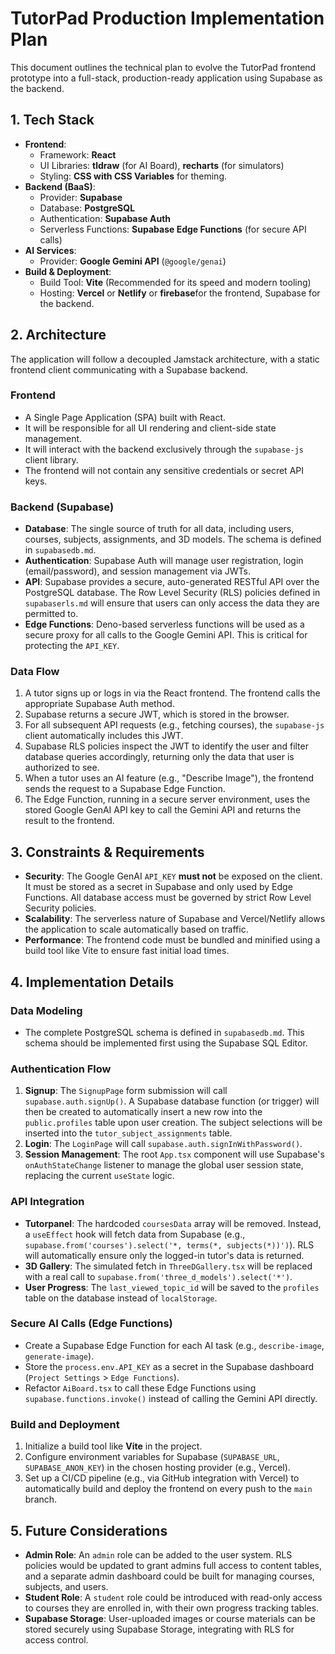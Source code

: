 # TutorPad Production Implementation Plan

This document outlines the technical plan to evolve the TutorPad frontend prototype into a full-stack, production-ready application using Supabase as the backend.

## 1. Tech Stack

-   **Frontend**:
    -   Framework: **React**
    -   UI Libraries: **tldraw** (for AI Board), **recharts** (for simulators)
    -   Styling: **CSS with CSS Variables** for theming.
-   **Backend (BaaS)**:
    -   Provider: **Supabase**
    -   Database: **PostgreSQL**
    -   Authentication: **Supabase Auth**
    -   Serverless Functions: **Supabase Edge Functions** (for secure API calls)
-   **AI Services**:
    -   Provider: **Google Gemini API** (`@google/genai`)
-   **Build & Deployment**:
    -   Build Tool: **Vite** (Recommended for its speed and modern tooling)
    -   Hosting: **Vercel** or **Netlify** or **firebase**for the frontend, Supabase for the backend.

## 2. Architecture

The application will follow a decoupled Jamstack architecture, with a static frontend client communicating with a Supabase backend.

 <!-- Placeholder for a diagram -->

### Frontend

-   A Single Page Application (SPA) built with React.
-   It will be responsible for all UI rendering and client-side state management.
-   It will interact with the backend exclusively through the `supabase-js` client library.
-   The frontend will not contain any sensitive credentials or secret API keys.

### Backend (Supabase)

-   **Database**: The single source of truth for all data, including users, courses, subjects, assignments, and 3D models. The schema is defined in `supabasedb.md`.
-   **Authentication**: Supabase Auth will manage user registration, login (email/password), and session management via JWTs.
-   **API**: Supabase provides a secure, auto-generated RESTful API over the PostgreSQL database. The Row Level Security (RLS) policies defined in `supabaserls.md` will ensure that users can only access the data they are permitted to.
-   **Edge Functions**: Deno-based serverless functions will be used as a secure proxy for all calls to the Google Gemini API. This is critical for protecting the `API_KEY`.

### Data Flow

1.  A tutor signs up or logs in via the React frontend. The frontend calls the appropriate Supabase Auth method.
2.  Supabase returns a secure JWT, which is stored in the browser.
3.  For all subsequent API requests (e.g., fetching courses), the `supabase-js` client automatically includes this JWT.
4.  Supabase RLS policies inspect the JWT to identify the user and filter database queries accordingly, returning only the data that user is authorized to see.
5.  When a tutor uses an AI feature (e.g., "Describe Image"), the frontend sends the request to a Supabase Edge Function.
6.  The Edge Function, running in a secure server environment, uses the stored Google GenAI API key to call the Gemini API and returns the result to the frontend.

## 3. Constraints & Requirements

-   **Security**: The Google GenAI `API_KEY` **must not** be exposed on the client. It must be stored as a secret in Supabase and only used by Edge Functions. All database access must be governed by strict Row Level Security policies.
-   **Scalability**: The serverless nature of Supabase and Vercel/Netlify allows the application to scale automatically based on traffic.
-   **Performance**: The frontend code must be bundled and minified using a build tool like Vite to ensure fast initial load times.

## 4. Implementation Details

### Data Modeling

-   The complete PostgreSQL schema is defined in `supabasedb.md`. This schema should be implemented first using the Supabase SQL Editor.

### Authentication Flow

1.  **Signup**: The `SignupPage` form submission will call `supabase.auth.signUp()`. A Supabase database function (or trigger) will then be created to automatically insert a new row into the `public.profiles` table upon user creation. The subject selections will be inserted into the `tutor_subject_assignments` table.
2.  **Login**: The `LoginPage` will call `supabase.auth.signInWithPassword()`.
3.  **Session Management**: The root `App.tsx` component will use Supabase's `onAuthStateChange` listener to manage the global user session state, replacing the current `useState` logic.

### API Integration

-   **Tutorpanel**: The hardcoded `coursesData` array will be removed. Instead, a `useEffect` hook will fetch data from Supabase (e.g., `supabase.from('courses').select('*, terms(*, subjects(*))')`). RLS will automatically ensure only the logged-in tutor's data is returned.
-   **3D Gallery**: The simulated fetch in `ThreeDGallery.tsx` will be replaced with a real call to `supabase.from('three_d_models').select('*')`.
-   **User Progress**: The `last_viewed_topic_id` will be saved to the `profiles` table on the database instead of `localStorage`.

### Secure AI Calls (Edge Functions)

-   Create a Supabase Edge Function for each AI task (e.g., `describe-image`, `generate-image`).
-   Store the `process.env.API_KEY` as a secret in the Supabase dashboard (`Project Settings` > `Edge Functions`).
-   Refactor `AiBoard.tsx` to call these Edge Functions using `supabase.functions.invoke()` instead of calling the Gemini API directly.

### Build and Deployment

1.  Initialize a build tool like **Vite** in the project.
2.  Configure environment variables for Supabase (`SUPABASE_URL`, `SUPABASE_ANON_KEY`) in the chosen hosting provider (e.g., Vercel).
3.  Set up a CI/CD pipeline (e.g., via GitHub integration with Vercel) to automatically build and deploy the frontend on every push to the `main` branch.

## 5. Future Considerations

-   **Admin Role**: An `admin` role can be added to the user system. RLS policies would be updated to grant admins full access to content tables, and a separate admin dashboard could be built for managing courses, subjects, and users.
-   **Student Role**: A `student` role could be introduced with read-only access to courses they are enrolled in, with their own progress tracking tables.
-   **Supabase Storage**: User-uploaded images or course materials can be stored securely using Supabase Storage, integrating with RLS for access control.
